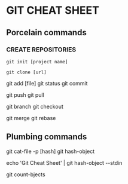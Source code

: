 # GIT CHEAT SHEET

## Porcelain commands

###  CREATE REPOSITORIES
```
git init [project name]
```
``
git clone [url]
``

git add [file]
git status
git commit

git push
git pull

git branch
git checkout

git merge
git rebase

## Plumbing commands

git cat-file -p [hash]
git hash-object

echo 'Git Cheat Sheet' | git hash-object --stdin

git count-bjects


